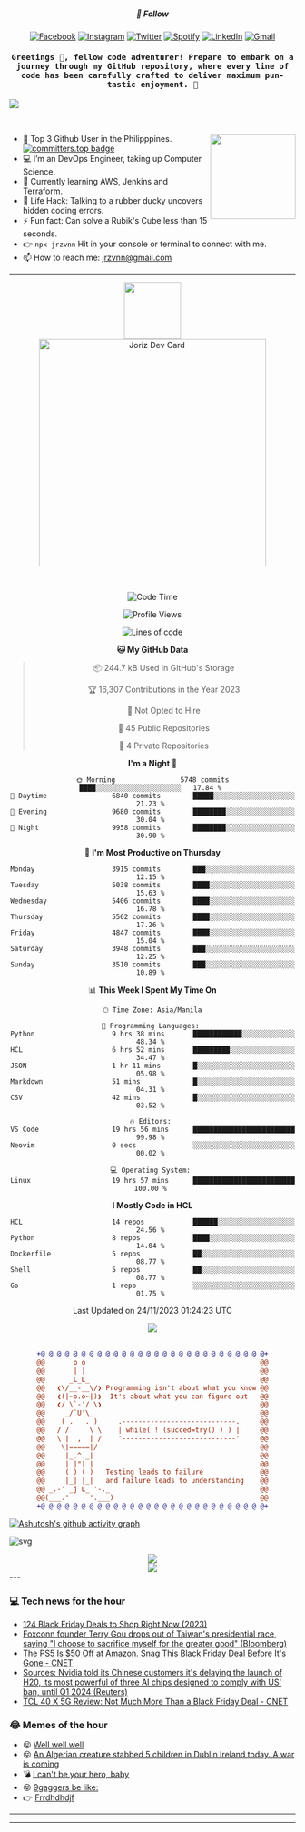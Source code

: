<h5 align="center">💬 Follow</h5>
<div align="center">

[![Facebook](https://img.shields.io/badge/Facebook-%231877F2.svg?style=for-the-badge&logo=Facebook&logoColor=white)](https://www.facebook.com/Horisyo/)
[![Instagram](https://img.shields.io/badge/Instagram-%23E4405F.svg?style=for-the-badge&logo=Instagram&logoColor=white)](https://www.instagram.com/jrzvnn_/)
[![Twitter](https://img.shields.io/badge/Twitter-%231DA1F2.svg?style=for-the-badge&logo=Twitter&logoColor=white)](https://twitter.com/jrz_studies)
[![Spotify](https://img.shields.io/badge/Spotify-%231ED760.svg?style=for-the-badge&logo=Spotify&logoColor=white)](https://open.spotify.com/user/217td4qrc6mzqjodfalmzjpdi?si=b93099b9078c4ccb)
[![LinkedIn](https://img.shields.io/badge/LinkedIn-%230077B5.svg?style=for-the-badge&logo=LinkedIn&logoColor=white)](https://www.linkedin.com/in/jrz-vnn/)
[![Gmail](https://img.shields.io/badge/Gmail-D14836?style=for-the-badge&logo=gmail&logoColor=white)](mailto:jrzvnn@gmail.com)

</div>
<h4 align="center"><samp>Greetings 👋, fellow code adventurer! Prepare to embark on a journey through my GitHub repository, where every line of code has been carefully crafted to deliver maximum pun-tastic enjoyment. 🚀 </samp></h4>

<!--horizontal divider(gradiant)-->
<img src="https://user-images.githubusercontent.com/73097560/115834477-dbab4500-a447-11eb-908a-139a6edaec5c.gif">

&nbsp; 

<img align='right' src='https://github.com/Rishit-dagli/Rishit-dagli/blob/master/images/octocat-anime.gif' width='150"'>

- 🚀 Top 3 Github User in the Philipppines. [![committers.top badge](https://user-badge.committers.top/philippines/jrzvnn.svg)](https://user-badge.committers.top/philippines/USERNAME)
- 💻 I’m an DevOps Engineer, taking up Computer Science.
- 🤖 Currently learning AWS, Jenkins and Terraform.
- 🎯 Life Hack: Talking to a rubber ducky uncovers hidden coding errors.
- ⚡ Fun fact: Can solve a Rubik's Cube less than 15 seconds.
- 👉 `npx jrzvnn` Hit in your console or terminal to connect with me.
- 📫 How to reach me: jrzvnn@gmail.com

---

<!--🖼️OCTOCAT-->
<p align="center">

<img src="https://media.giphy.com/media/IP7sarl7C5lSFCw9rG/giphy.gif"  width="100px" height="100px">
<br />
<a href="https://app.daily.dev/jorizvillanueva"><img src="https://github.com/jrzvnn/jrzvnn/blob/main/devcard.svg" width="400" alt="Joriz Dev Card"/></a>
</p>

<br />
<div align="center">

<!--START_SECTION:waka-->
![Code Time](http://img.shields.io/badge/Code%20Time-210%20hrs%2010%20mins-blue)

![Profile Views](http://img.shields.io/badge/Profile%20Views-612-blue)

![Lines of code](https://img.shields.io/badge/From%20Hello%20World%20I%27ve%20Written-1.4%20million%20lines%20of%20code-blue)

**🐱 My GitHub Data** 

> 📦 244.7 kB Used in GitHub's Storage 
 > 
> 🏆 16,307 Contributions in the Year 2023
 > 
> 🚫 Not Opted to Hire
 > 
> 📜 45 Public Repositories 
 > 
> 🔑 4 Private Repositories 
 > 
**I'm a Night 🦉** 

```text
🌞 Morning                5748 commits        ████░░░░░░░░░░░░░░░░░░░░░   17.84 % 
🌆 Daytime                6840 commits        █████░░░░░░░░░░░░░░░░░░░░   21.23 % 
🌃 Evening                9680 commits        ████████░░░░░░░░░░░░░░░░░   30.04 % 
🌙 Night                  9958 commits        ████████░░░░░░░░░░░░░░░░░   30.90 % 
```
📅 **I'm Most Productive on Thursday** 

```text
Monday                   3915 commits        ███░░░░░░░░░░░░░░░░░░░░░░   12.15 % 
Tuesday                  5038 commits        ████░░░░░░░░░░░░░░░░░░░░░   15.63 % 
Wednesday                5406 commits        ████░░░░░░░░░░░░░░░░░░░░░   16.78 % 
Thursday                 5562 commits        ████░░░░░░░░░░░░░░░░░░░░░   17.26 % 
Friday                   4847 commits        ████░░░░░░░░░░░░░░░░░░░░░   15.04 % 
Saturday                 3948 commits        ███░░░░░░░░░░░░░░░░░░░░░░   12.25 % 
Sunday                   3510 commits        ███░░░░░░░░░░░░░░░░░░░░░░   10.89 % 
```


📊 **This Week I Spent My Time On** 

```text
🕑︎ Time Zone: Asia/Manila

💬 Programming Languages: 
Python                   9 hrs 38 mins       ████████████░░░░░░░░░░░░░   48.34 % 
HCL                      6 hrs 52 mins       █████████░░░░░░░░░░░░░░░░   34.47 % 
JSON                     1 hr 11 mins        █░░░░░░░░░░░░░░░░░░░░░░░░   05.98 % 
Markdown                 51 mins             █░░░░░░░░░░░░░░░░░░░░░░░░   04.31 % 
CSV                      42 mins             █░░░░░░░░░░░░░░░░░░░░░░░░   03.52 % 

🔥 Editors: 
VS Code                  19 hrs 56 mins      █████████████████████████   99.98 % 
Neovim                   0 secs              ░░░░░░░░░░░░░░░░░░░░░░░░░   00.02 % 

💻 Operating System: 
Linux                    19 hrs 57 mins      █████████████████████████   100.00 % 
```

**I Mostly Code in HCL** 

```text
HCL                      14 repos            ██████░░░░░░░░░░░░░░░░░░░   24.56 % 
Python                   8 repos             ████░░░░░░░░░░░░░░░░░░░░░   14.04 % 
Dockerfile               5 repos             ██░░░░░░░░░░░░░░░░░░░░░░░   08.77 % 
Shell                    5 repos             ██░░░░░░░░░░░░░░░░░░░░░░░   08.77 % 
Go                       1 repo              ░░░░░░░░░░░░░░░░░░░░░░░░░   01.75 % 
```




 Last Updated on 24/11/2023 01:24:23 UTC
<!--END_SECTION:waka-->

<img src="https://wakatime.com/share/@jrzvnn/70a4618c-7cd9-4016-b7b9-eabe75c837ee.svg">

<br />
<br />

```diff
+@ @ @ @ @ @ @ @ @ @ @ @ @ @ @ @ @ @ @ @ @ @ @ @ @ @ @ @+
@@       o o                                           @@
@@       | |                                           @@
@@      _L_L_                                          @@
@@   ❮\/__-__\/❯ Programming isn't about what you know @@
@@   ❮(|~o.o~|)❯  It's about what you can figure out   @@
@@   ❮/ \`-'/ \❯                                       @@
@@     _/`U'\_                                         @@
@@    ( .   . )     .----------------------------.     @@
@@   / /     \ \    | while( ! (succed=try() ) ) |     @@
@@   \ |  ,  | /    '----------------------------'     @@
@@    \|=====|/                                        @@
@@     |_.^._|                                         @@
@@     | |"| |                                         @@
@@     ( ) ( )   Testing leads to failure              @@
@@     |_| |_|   and failure leads to understanding    @@
@@ _.-' _j L_ '-._                                     @@
@@(___.'     '.___)                                    @@
+@ @ @ @ @ @ @ @ @ @ @ @ @ @ @ @ @ @ @ @ @ @ @ @ @ @ @ @+

```

</div>




[![Ashutosh's github activity graph](https://github-readme-activity-graph.vercel.app/graph?username=jrzvnn&theme=github-compact)](https://github.com/ashutosh00710/github-readme-activity-graph)


![svg](profile-3d-contrib/profile-night-green.svg)

<div align="center">
<img src="https://github.com/jrzvnn/jrzvnn/blob/output/github-snake-dark.svg">
</div>

<div align=center>
<img align=center src=https://metrics.lecoq.io/jrzvnn?template=classic&isocalendar=1&languages=1&achievements=1&base=header%2C%20activity%2C%20community%2C%20repositories%2C%20metadata&base.indepth=false&base.hireable=false&base.skip=false&isocalendar=false&isocalendar.duration=full-year&languages=false&languages.limit=8&languages.threshold=0%25&languages.other=false&languages.colors=github&languages.sections=most-used&languages.indepth=false&languages.analysis.timeout=15&languages.analysis.timeout.repositories=7.5&languages.categories=markup%2C%20programming&languages.recent.categories=markup%2C%20programming&languages.recent.load=300&languages.recent.days=14&achievements=false&achievements.threshold=C&achievements.secrets=true&achievements.display=detailed&achievements.limit=0&config.timezone=Asia%2FManila)
</div>
<div align="left">
---

### 💻 Tech news for the hour

<!-- TECH:START -->
 - [124 Black Friday Deals to Shop Right Now &lpar;2023&rpar;](https://www.wired.com/story/absolute-best-black-friday-deals-5/)
 - [Foxconn founder Terry Gou drops out of Taiwan&#39;s presidential race, saying &quot;I choose to sacrifice myself for the greater good&quot; &lpar;Bloomberg&rpar;](http://www.techmeme.com/231124/p2#a231124p2)
 - [The PS5 Is $50 Off at Amazon. Snag This Black Friday Deal Before It&#39;s Gone     - CNET](https://www.cnet.com/deals/the-ps5-is-50-off-at-amazon-snag-this-black-friday-deal-before-its-gone/#ftag=CAD590a51e)
 - [Sources: Nvidia told its Chinese customers it&#39;s delaying the launch of H20, its most powerful of three AI chips designed to comply with US&#39; ban, until Q1 2024 &lpar;Reuters&rpar;](http://www.techmeme.com/231124/p1#a231124p1)
 - [TCL 40 X 5G Review: Not Much More Than a Black Friday Deal     - CNET](https://www.cnet.com/tech/mobile/tcl-40-x-5g-review-not-much-more-than-a-black-friday-deal/#ftag=CAD590a51e)<!-- TECH:END -->

### 😂 Memes of the hour

<!-- MEMES:START -->
 - 😝 [Well well well](http://9gag.com/gag/aoK7zo2)
 - 😝 [An Algerian creature stabbed 5 children in Dublin Ireland today. A war is coming](http://9gag.com/gag/avQjZjq)
 - 💣 [I can&#39;t be your hero, baby](http://9gag.com/gag/ajV4Yr0)
 - 😝 [9gaggers be like:](http://9gag.com/gag/a5XYNRV)
 - 👉 [Frrdhdhdjf](http://9gag.com/gag/aXnOb49)<!-- MEMES:END -->

---

---
